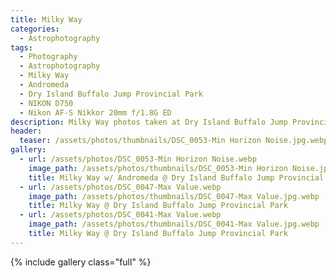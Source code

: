 ```yaml
---
title: Milky Way
categories:
  - Astrophotography
tags:
  - Photography
  - Astrophotography
  - Milky Way
  - Andromeda
  - Dry Island Buffalo Jump Provincial Park
  - NIKON D750
  - Nikon AF-S Nikkor 20mm f/1.8G ED
description: Milky Way photos taken at Dry Island Buffalo Jump Provincial Park
header:
  teaser: /assets/photos/thumbnails/DSC_0053-Min Horizon Noise.jpg.webp
gallery:
  - url: /assets/photos/DSC_0053-Min Horizon Noise.webp
    image_path: /assets/photos/thumbnails/DSC_0053-Min Horizon Noise.jpg.webp
    title: Milky Way w/ Andromeda @ Dry Island Buffalo Jump Provincial Park
  - url: /assets/photos/DSC_0047-Max Value.webp
    image_path: /assets/photos/thumbnails/DSC_0047-Max Value.jpg.webp
    title: Milky Way @ Dry Island Buffalo Jump Provincial Park
  - url: /assets/photos/DSC_0041-Max Value.webp
    image_path: /assets/photos/thumbnails/DSC_0041-Max Value.jpg.webp
    title: Milky Way @ Dry Island Buffalo Jump Provincial Park
---
```


{% include gallery class="full" %}
